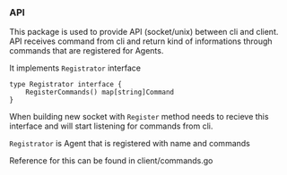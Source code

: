 ### API

This package is used to provide API (socket/unix) between cli and client. API receives command from cli and return kind of informations through commands that are registered for Agents.

It implements `Registrator` interface

```
type Registrator interface {
	RegisterCommands() map[string]Command
}
```

When building new socket with `Register` method needs to recieve this interface and will start listening for commands from cli.

`Registrator` is Agent that is registered with name and commands

Reference for this can be found in client/commands.go
